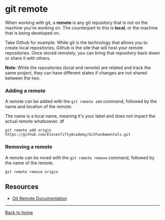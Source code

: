 # git remote

When working with git, a **remote** is any git repository that is not on the machine you're working on.  The counterpart to this is **local**, or the machine that is being developed on. 

Take Github for example.  While git is the technology that allows you to create local repositories, Github is the site that will host your remote repositories.  Once stored remotely, you can bring that repository back down or share it with others.  

**Note**:  While the repositories (local and remote) are related and track the same project, they can have different states if changes are not shared between the two. 

### Adding a remote

A remote can be added with the `git remote add` command, followed by the name and location of the remote.  

The name is a local name, meaning it's your label and does not impact the actual remote whatsoever.  df

```
git remote add origin https://github.com/ElevenfiftyAcademy/GitFundamentals.git
```

### Removing a remote

A remote can be roved with the `git remote remove` command, followed by the name of the remote.

```
git remote remove origin
```
## Resources

- [Git Remote Documentation](https://git-scm.com/docs/git-remote)

---

[Back to home](../README.md)
